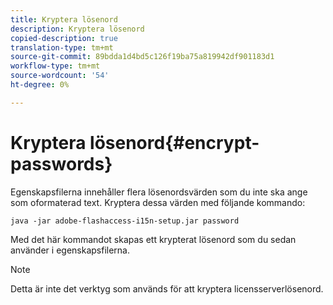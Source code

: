 ```yaml
---
title: Kryptera lösenord
description: Kryptera lösenord
copied-description: true
translation-type: tm+mt
source-git-commit: 89bdda1d4bd5c126f19ba75a819942df901183d1
workflow-type: tm+mt
source-wordcount: '54'
ht-degree: 0%

---
```



# Kryptera lösenord{#encrypt-passwords}

Egenskapsfilerna innehåller flera lösenordsvärden som du inte ska ange som oformaterad text. Kryptera dessa värden med följande kommando:

`java -jar adobe-flashaccess-i15n-setup.jar password`

Med det här kommandot skapas ett krypterat lösenord som du sedan använder i egenskapsfilerna.

>[!NOTE]
>Detta är inte det verktyg som används för att kryptera licensserverlösenord.

